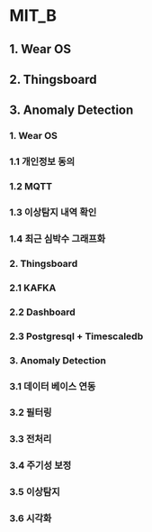 # MIT_B
## 1. Wear OS
## 2. Thingsboard
## 3. Anomaly Detection

### 1. Wear OS
### 1.1 개인정보 동의
### 1.2 MQTT
### 1.3 이상탐지 내역 확인
### 1.4 최근 심박수 그래프화

### 2. Thingsboard
### 2.1 KAFKA
### 2.2 Dashboard
### 2.3 Postgresql + Timescaledb

### 3. Anomaly Detection
### 3.1 데이터 베이스 연동
### 3.2 필터링
### 3.3 전처리
### 3.4 주기성 보정
### 3.5 이상탐지 
### 3.6 시각화

